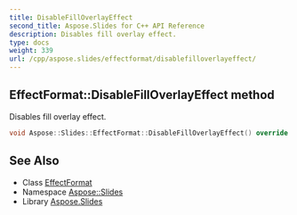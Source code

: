 ```yaml
---
title: DisableFillOverlayEffect
second_title: Aspose.Slides for C++ API Reference
description: Disables fill overlay effect.
type: docs
weight: 339
url: /cpp/aspose.slides/effectformat/disablefilloverlayeffect/
---
```

## EffectFormat::DisableFillOverlayEffect method


Disables fill overlay effect.

```cpp
void Aspose::Slides::EffectFormat::DisableFillOverlayEffect() override
```

## See Also

* Class [EffectFormat](../)
* Namespace [Aspose::Slides](../../)
* Library [Aspose.Slides](../../../)
